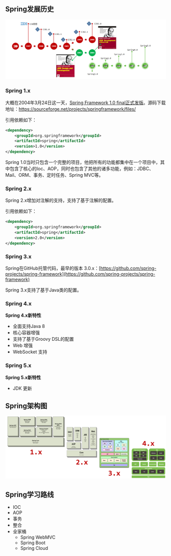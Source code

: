 ## Spring发展历史

![spring发展历史](./assets/spring发展历史.png)

### **Spring 1.x**

大概在2004年3月24日这一天，[Spring Framework 1.0 final正式发版](https://spring.io/blog/2004/03/24/spring-framework-1-0-final-released)。源码下载地址：https://sourceforge.net/projects/springframework/files/


引用依赖如下：

```xml
<dependency>
	<groupId>org.springframework</groupId>
	<artifactId>spring</artifactId>
	<version>1.0</version>
</dependency>
```

Spring 1.0当时只包含一个完整的项目，他把所有的功能都集中在一个项目中，其中包含了核心的Ioc、AOP，同时也包含了其他的诸多功能，例如：JDBC、Mail、ORM、事务、定时任务、Spring MVC等。

### **Spring 2.x**

Spring 2.x增加对注解的支持，支持了基于注解的配置。

引用依赖如下：

```xml
<dependency>
	<groupId>org.springframework</groupId>
	<artifactId>spring</artifactId>
	<version>2.0</version>
</dependency>
```

### **Spring 3.x**

Spring在GitHub托管代码，最早的版本 3.0.x：[https://github.com/spring-projects/spring-framework](https://github.com/spring-projects/spring-framework)

Spring 3.x支持了基于Java类的配置。

### **Spring 4.x**

**Spring 4.x新特性**

- 全面支持Java 8
- 核心容器增强
- 支持了基于Groovy DSL的配置
- Web 增强
- WebSocket 支持

### **Spring 5.x**

**Spring 5.x新特性**

- JDK 更新

## Spring架构图

![spring系统架构图](./assets/spring系统架构图.png)

## Spring学习路线

- IOC
- AOP
- 事务
- 整合
- 全家桶
  - Spring WebMVC
  - Spring Boot
  - Spring Cloud

